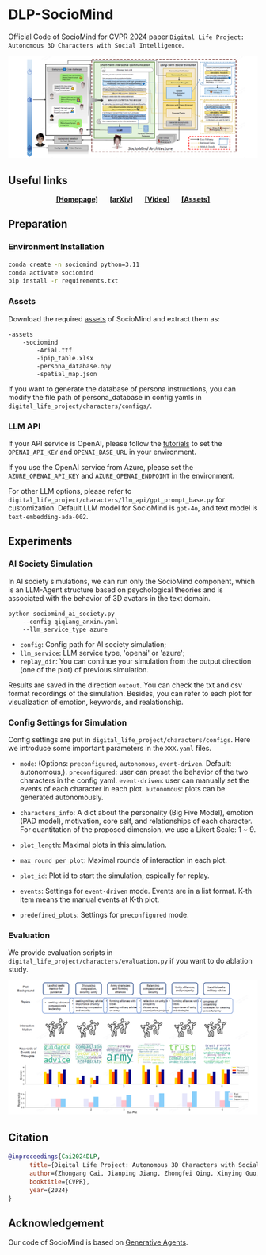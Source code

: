 # DLP-SocioMind
Official Code of SocioMind for CVPR 2024 paper `Digital Life Project: Autonomous 3D Characters with Social Intelligence`.

![Teaser](./figs/pipeline.png)

## Useful links

<div align="center">
    <a href="https://digital-life-project.com/" class="button"><b>[Homepage]</b></a> &nbsp;&nbsp;&nbsp;&nbsp;
    <a href="https://arxiv.org/abs/2312.04547" class="button"><b>[arXiv]</b></a> &nbsp;&nbsp;&nbsp;&nbsp;
    <a href="https://www.youtube.com/watch?v=rj0QEdGbSMs" class="button"><b>[Video]</b></a>
&nbsp;&nbsp;&nbsp;&nbsp;
    <a href="https://openxdlab.oss-cn-shanghai.aliyuncs.com/Digital_Life_Project/sociomind_asset.zip" class="button"><b>[Assets]</b></a>
</div>


## Preparation
### Environment Installation
```bash
conda create -n sociomind python=3.11
conda activate sociomind     
pip install -r requirements.txt
```

### Assets
Download the required [assets](https://openxdlab.oss-cn-shanghai.aliyuncs.com/Digital_Life_Project/sociomind_asset.zip) of SocioMind and extract them as:
```
-assets
    -sociomind
        -Arial.ttf
        -ipip_table.xlsx
        -persona_database.npy
        -spatial_map.json
```
If you want to generate the database of persona instructions, you can modify the file path of persona_database in config yamls in ``digital_life_project/characters/configs/``.

### LLM API
If your API service is OpenAI, please follow the [tutorials](https://platform.openai.com/docs/quickstart) to set the ``OPENAI_API_KEY`` and ``OPENAI_BASE_URL`` in your environment.

If you use the OpenAI service from Azure, please set the ``AZURE_OPENAI_API_KEY`` and ``AZURE_OPENAI_ENDPOINT`` in the environment.

For other LLM options, please refer to ``digital_life_project/characters/llm_api/gpt_prompt_base.py`` for customization.
Default LLM model for SocioMind is ``gpt-4o``, and text model is ``text-embedding-ada-002``.

## Experiments

### AI Society Simulation
In AI society simulations, we can run only the SocioMind component, which is an LLM-Agent structure based on psychological theories and is associated with the behavior of 3D avatars in the text domain.
```
python sociomind_ai_society.py 
    --config qiqiang_anxin.yaml 
    --llm_service_type azure
```

- ``config``: Config path for AI society simulation;
- ``llm_service``: LLM service type, 'openai' or 'azure';
- ``replay_dir``: You can continue your simulation from the output direction (one of the plot) of previous simulation.

Results are saved in the direction ``outout``.
You can check the txt and csv format recordings of the simulation.
Besides, you can refer to each plot for visualization of emotion, keywords, and realationship.

### Config Settings for Simulation
Config settings are put in ``digital_life_project/characters/configs``.
Here we introduce some important parameters in the ``XXX.yaml`` files.

- ``mode``: (Options: `preconfigured`, `autonomous`, `event-driven`. Default: autonomous,). `preconfigured`: user can preset the behavior of the two characters in the config yaml. `event-driven`: user can manually set the events of each character in each plot. `autonomous`: plots can be generated autonomously.

- ``characters_info``: A dict about the personality (Big Five Model), emotion (PAD model), motivation, core self, and relationships of each character. For quantitation of the proposed dimension, we use a Likert Scale: 1 ~ 9.

- ``plot_length``: Maximal plots in this simulation.

- ``max_round_per_plot``: Maximal rounds of interaction in each plot.

- ``plot_id``: Plot id to start the simulation, espically for replay.

- ``events``: Settings for `event-driven` mode. Events are in a list format. K-th item means the manual events at K-th plot.

- ``predefined_plots``: Settings for `preconfigured` mode. 

### Evaluation

We provide evaluation scripts in ``digital_life_project/characters/evaluation.py`` if you want to do ablation study.

![Results](./figs/results.png)

## Citation

```bibtex
@inproceedings{Cai2024DLP,
      title={Digital Life Project: Autonomous 3D Characters with Social Intelligence}, 
      author={Zhongang Cai, Jianping Jiang, Zhongfei Qing, Xinying Guo, Mingyuan Zhang, Zhengyu Lin, Haiyi Mei, Chen Wei, Ruisi Wang, Wanqi Yin, Xiangyu Fan, Han Du, Liang Pan, Peng Gao, Zhitao Yang, Yang Gao, Jiaqi Li, Tianxiang Ren, Yukun Wei, Xiaogang Wang, Chen Change Loy, Lei Yang, Ziwei Liu},
      booktitle={CVPR},
      year={2024}
}
```

## Acknowledgement
Our code of SocioMind is based on [Generative Agents](https://github.com/joonspk-research/generative_agents). 
